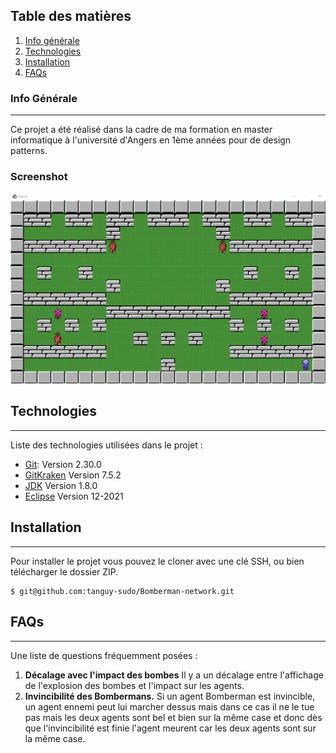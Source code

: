 ## Table des matières
1. [Info générale](#info-générale)
2. [Technologies](#technologies)
3. [Installation](#installation)
4. [FAQs](#faqs)
### Info Générale
***
Ce projet a été réalisé dans la cadre de ma formation en master informatique à l'université d'Angers en 1ème années pour de design patterns. 
### Screenshot
![Image text](jeu.png)
## Technologies
***
Liste des technologies utilisées dans le projet :
* [Git](https://git-scm.com/): Version 2.30.0
* [GitKraken](https://www.gitkraken.com/) Version 7.5.2
* [JDK](https://www.oracle.com/java/technologies/downloads/) Version 1.8.0
* [Eclipse](https://www.eclipse.org/downloads/packages/release/mars/r/eclipse-ide-java-developers) Version 12-2021

## Installation
***
Pour installer le projet vous pouvez le cloner avec une clé SSH, ou bien télécharger le dossier ZIP.
```
$ git@github.com:tanguy-sudo/Bomberman-network.git

```
 
## FAQs
***
Une liste de questions fréquemment posées :
1. **Décalage avec l'impact des bombes**
Il y a un décalage entre l'affichage de l'explosion des bombes et l'impact sur les agents.
2. **Invincibilité des Bombermans.** 
Si un agent Bomberman est invincible, un agent ennemi peut lui marcher dessus mais dans ce cas il ne le tue pas mais les deux agents sont bel et bien sur la même case et donc dès que l'invincibilité est finie l'agent meurent car les deux agents sont sur la même case.
